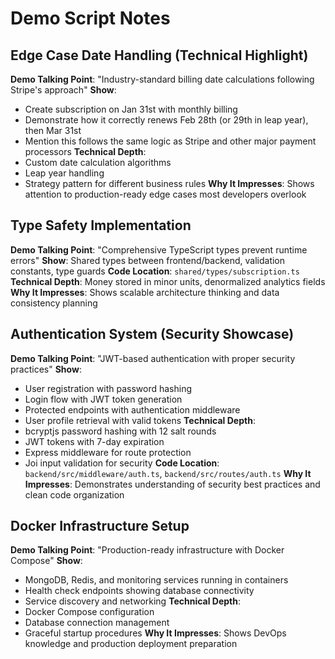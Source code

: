 # Demo Script Notes

## Edge Case Date Handling (Technical Highlight)
**Demo Talking Point**: "Industry-standard billing date calculations following Stripe's approach"
**Show**: 
- Create subscription on Jan 31st with monthly billing
- Demonstrate how it correctly renews Feb 28th (or 29th in leap year), then Mar 31st
- Mention this follows the same logic as Stripe and other major payment processors
**Technical Depth**: 
- Custom date calculation algorithms
- Leap year handling
- Strategy pattern for different business rules
**Why It Impresses**: Shows attention to production-ready edge cases most developers overlook

## Type Safety Implementation
**Demo Talking Point**: "Comprehensive TypeScript types prevent runtime errors"
**Show**: Shared types between frontend/backend, validation constants, type guards
**Code Location**: `shared/types/subscription.ts`
**Technical Depth**: Money stored in minor units, denormalized analytics fields
**Why It Impresses**: Shows scalable architecture thinking and data consistency planning

## Authentication System (Security Showcase)
**Demo Talking Point**: "JWT-based authentication with proper security practices"
**Show**:
- User registration with password hashing
- Login flow with JWT token generation
- Protected endpoints with authentication middleware
- User profile retrieval with valid tokens
**Technical Depth**:
- bcryptjs password hashing with 12 salt rounds
- JWT tokens with 7-day expiration
- Express middleware for route protection
- Joi input validation for security
**Code Location**: `backend/src/middleware/auth.ts`, `backend/src/routes/auth.ts`
**Why It Impresses**: Demonstrates understanding of security best practices and clean code organization

## Docker Infrastructure Setup
**Demo Talking Point**: "Production-ready infrastructure with Docker Compose"
**Show**:
- MongoDB, Redis, and monitoring services running in containers
- Health check endpoints showing database connectivity
- Service discovery and networking
**Technical Depth**:
- Docker Compose configuration
- Database connection management
- Graceful startup procedures
**Why It Impresses**: Shows DevOps knowledge and production deployment preparation
